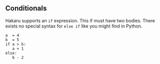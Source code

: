 ## Conditionals

Hakaru supports an `if` expression. This if must have two
bodies. There exists no special syntax for `else if` like
you might find in Python.

````nohighlight
a  = 4
b  = 5
if a > b:
   a + 1
else:
   b - 2
````
